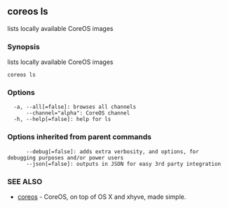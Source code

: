 ## coreos ls

lists locally available CoreOS images

### Synopsis


lists locally available CoreOS images

```
coreos ls
```

### Options

```
  -a, --all[=false]: browses all channels
      --channel="alpha": CoreOS channel
  -h, --help[=false]: help for ls
```

### Options inherited from parent commands

```
      --debug[=false]: adds extra verbosity, and options, for debugging purposes and/or power users
      --json[=false]: outputs in JSON for easy 3rd party integration
```

### SEE ALSO
* [coreos](coreos.md)	 - CoreOS, on top of OS X and xhyve, made simple.


